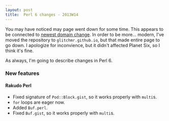 ```yaml
---
layout: post
title:  Perl 6 changes - 2013W14
---
```

You may have noticed may page went down for some time. This appears to
be connected to [newest domain change]. In order to be more... modern,
I've moved the repository to `glitchmr.github.io`, but that made entire
page to go down. I apologize for inconvience, but it didn't affected
Planet Six, so I think it's fine.

As always, I'm going to describe changes in Perl 6.

### New features
#### Rakudo Perl
* Fixed signature of `Pod::Block.gist`, so it works properly with
  `multi`s.
* `for` loops are eager now.
* Added `Buf.perl`.
* Fixed `Buf.gist`, so it works properly with `multi`s.

[newest domain change]: https://github.com/blog/1452-new-github-pages-domain-github-io "GitHub blog - New GitHub Pages domain: github.io"
